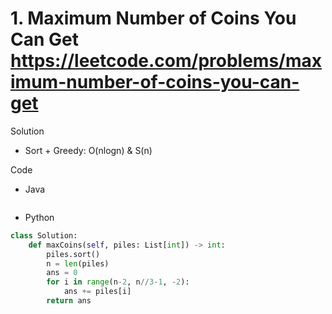 # 1. Maximum Number of Coins You Can Get https://leetcode.com/problems/maximum-number-of-coins-you-can-get

Solution

- Sort + Greedy: O(nlogn) & S(n)

Code

- Java

```java

```

- Python

```python
class Solution:
    def maxCoins(self, piles: List[int]) -> int:
        piles.sort()
        n = len(piles)
        ans = 0
        for i in range(n-2, n//3-1, -2):
            ans += piles[i]
        return ans
```
